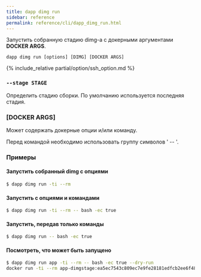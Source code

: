 ```yaml
---
title: dapp dimg run
sidebar: reference
permalink: reference/cli/dapp_dimg_run.html
---
```


Запустить собранную стадию dimg-а с докерными аргументами **DOCKER ARGS**.

```
dapp dimg run [options] [DIMG] [DOCKER ARGS]
```

{% include_relative partial/option/ssh_option.md %}

### `--stage STAGE`
Определить стадию сборки. По умолчанию используется последняя стадия.

### [DOCKER ARGS]
Может содержать докерные опции и/или команду.

Перед командой необходимо использовать группу символов ' -- '.

### Примеры

#### Запустить собранный dimg с опциями
```bash
$ dapp dimg run -ti --rm
```

#### Запустить с опциями и командами
```bash
$ dapp dimg run -ti --rm -- bash -ec true
```

#### Запустить, передав только команды
```bash
$ dapp dimg run -- bash -ec true
```

#### Посмотреть, что может быть запущено
```bash
$ dapp dimg run app -ti --rm -- bash -ec true --dry-run
docker run -ti --rm app-dimgstage:ea5ec7543c809ec7e9fe28181edfcb2ee6f48efaa680f67bf23a0fc0057ea54c bash -ec true
```
